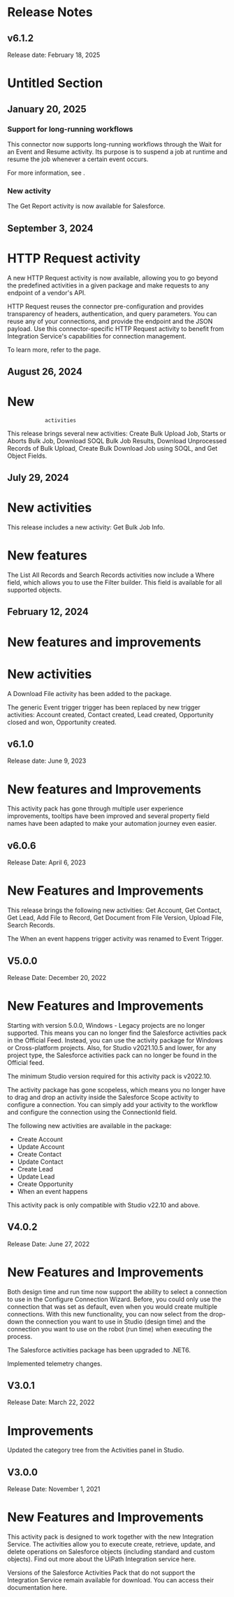 ﻿# Release Notes


## v6.1.2

Release date: February 18, 2025

# Untitled Section


## January 20, 2025




### Support for long-running workflows

This connector now supports long-running workflows through the Wait for an Event and
                Resume activity. Its purpose is to suspend a job at runtime and resume the job
            whenever a certain event occurs.

For more information, see .


### New activity

The Get Report activity is now available for Salesforce.


## September 3, 2024

# HTTP Request activity

A new HTTP Request activity is now available, allowing you to go beyond the
                predefined activities in a given package and make requests to any endpoint of a
                vendor's API.

HTTP Request reuses the connector pre-configuration and provides transparency
                of headers, authentication, and query parameters. You can reuse any of your
                connections, and provide the endpoint and the JSON payload. Use this
                connector-specific HTTP Request activity to benefit from Integration
                Service's capabilities for connection management.

To learn more, refer to the  page.


## August 26, 2024

# New
                activities

This release brings several new activities: Create Bulk
                    Upload Job, Starts or Aborts Bulk Job, Download SOQL Bulk Job
                    Results, Download Unprocessed Records of Bulk Upload, Create Bulk
                    Download Job using SOQL, and Get Object Fields.


## July 29, 2024

# New activities

This release includes a new activity: Get Bulk Job Info.

# New features

The List All Records and Search Records activities now include a
                    Where field, which allows you to use the Filter builder. This
                field is available for all supported objects.


## February 12, 2024

# New features and improvements





# New activities

A Download File activity has been added to the package.

The generic Event trigger trigger has been replaced by new trigger activities: Account created, Contact created, Lead created, Opportunity closed and won, Opportunity created.


## v6.1.0

Release date: June 9, 2023

# New features and Improvements

This activity pack has gone through multiple user experience improvements, tooltips have been improved and several property field names have been adapted to make your automation journey even easier.


## v6.0.6

Release Date: April 6, 2023

# New Features and Improvements

This release brings the following new activities: Get Account, Get Contact, Get Lead, Add File to Record, Get Document from File Version, Upload File, Search Records.

The When an event happens trigger activity was renamed to Event Trigger.


## V5.0.0

Release Date: December 20, 2022

# New Features and Improvements

Starting with version 5.0.0, Windows - Legacy projects are no longer supported. This means you can no longer find the Salesforce activities pack in the Official Feed. Instead, you can use the activity package for Windows or Cross-platform projects. Also, for Studio v2021.10.5 and lower, for any project type, the Salesforce activities pack can no longer be found in the Official feed.

The minimum Studio version required for this activity pack is v2022.10.

The activity package has gone scopeless, which means you no longer have to drag and drop an activity inside the Salesforce Scope activity to configure a connection. You can simply add your activity to the workflow and configure the connection using the ConnectionId field.

The following new activities are available in the package:

* Create Account
* Update Account
* Create Contact
* Update Contact
* Create Lead
* Update Lead
* Create Opportunity
* When an event happens

This activity pack is only compatible with Studio v22.10 and above.


## V4.0.2

Release Date: June 27, 2022

# New Features and Improvements

Both design time and run time now support the ability to select a connection to use in the Configure Connection Wizard. Before, you could only use the connection that was set as default, even when you would create multiple connections. With this new functionality, you can now select from the drop-down the connection you want to use in Studio (design time) and the connection you want to use on the robot (run time) when executing the process.

The Salesforce activities package has been upgraded to .NET6.

Implemented telemetry changes.


## V3.0.1

Release Date: March 22, 2022

# Improvements

Updated the category tree from the Activities panel in Studio.


## V3.0.0

Release Date: November 1, 2021

# New Features and Improvements

This activity pack is designed to work together with the new Integration Service. The activities allow you to execute create, retrieve, update, and delete operations on Salesforce objects (including standard and custom objects). Find out more about the UiPath Integration service here.

Versions of the Salesforce Activities Pack that do not support the Integration Service remain available for download. You can access their documentation here.

